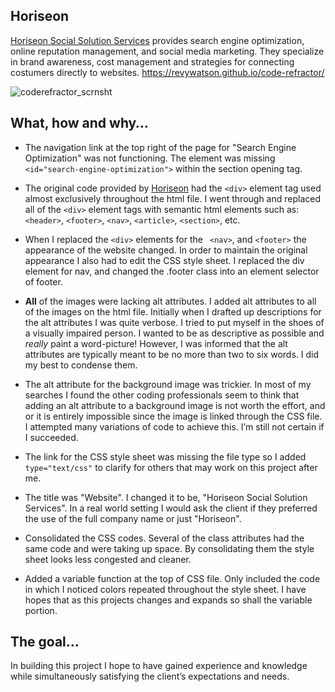 ## Horiseon

[Horiseon Social Solution Services](https://revywatson.github.io/code-refractor/) provides search engine optimization, online reputation management, and social media marketing. They specialize in brand awareness, cost management and strategies for connecting costumers directly to websites.
https://revywatson.github.io/code-refractor/

![coderefractor_scrnsht](https://user-images.githubusercontent.com/76264693/106371986-23369f00-6339-11eb-8712-b86ce53df980.jpg)


## What, how and why…

* The navigation link at the top right of the page for "Search Engine Optimization" was not functioning. The element was missing `<id="search-engine-optimization">` within the section opening tag.

* The original code provided by [Horiseon](https://revywatson.github.io/code-refractor/
) had the `<div>` element tag used almost exclusively throughout the html file. I went through and replaced all of the `<div>` element tags with semantic html elements such as: `<header>`, `<footer>`, `<nav>`, `<article>`, `<section>`, etc.

* When I replaced the `<div>` elements for the ` <nav>`, and `<footer>` the appearance of the website changed. In order to maintain the original appearance I also had to edit the CSS style sheet. I replaced the div element for nav, and changed the .footer class into an element selector of footer. 

* **All** of the images were lacking alt attributes. I added alt attributes to all of the images on the html file. Initially when I drafted up descriptions for the alt attributes I was quite verbose. I tried to put myself in the shoes of a visually impaired person. I wanted to be as descriptive as possible and _really_ paint a word-picture! However, I was informed that the alt attributes are typically meant to be no more than two to six words. I did my best to condense them.

* The alt attribute for the background image was trickier. In most of my searches I found the other coding professionals seem to think that adding an alt attribute to a background image is not worth the effort, and or it is entirely impossible since the image is linked through the CSS file. I attempted many variations of code to achieve this. I’m still not certain if I succeeded.

* The link for the CSS style sheet was missing the file type so I added `type="text/css"` to clarify for others that may work on this project after me.

* The title was "Website". I changed it to be, "Horiseon Social Solution Services". In a real world setting I would ask the client if they preferred the use of the full company name or just "Horiseon".

* Consolidated the CSS codes. Several of the class attributes had the same code and were taking up space. By consolidating them the style sheet looks less congested and cleaner.

* Added a variable function at the top of CSS file. Only included the code in which I noticed colors repeated throughout the style sheet. I have hopes that as this projects changes and expands so shall the variable portion.


## The goal…

In building this project I hope to have gained experience and knowledge while simultaneously satisfying the client’s expectations and needs.
